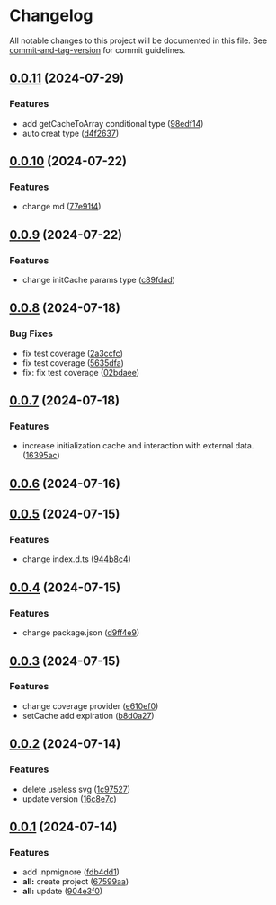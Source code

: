 # Changelog

All notable changes to this project will be documented in this file. See [commit-and-tag-version](https://github.com/absolute-version/commit-and-tag-version) for commit guidelines.

## [0.0.11](https://github.com/fxss5201/f-cache-memory/compare/v0.0.10...v0.0.11) (2024-07-29)


### Features

* add getCacheToArray conditional type ([98edf14](https://github.com/fxss5201/f-cache-memory/commit/98edf143b2047717c14be600d54b825bf6deca8a))
* auto creat type ([d4f2637](https://github.com/fxss5201/f-cache-memory/commit/d4f2637fc9182bb5453d216a043c68c6cf06ca6d))

## [0.0.10](https://github.com/fxss5201/f-cache-memory/compare/v0.0.9...v0.0.10) (2024-07-22)


### Features

* change md ([77e91f4](https://github.com/fxss5201/f-cache-memory/commit/77e91f4cdb1be1148ba5348bd6519659b3d039a9))

## [0.0.9](https://github.com/fxss5201/f-cache-memory/compare/v0.0.8...v0.0.9) (2024-07-22)


### Features

* change initCache params type ([c89fdad](https://github.com/fxss5201/f-cache-memory/commit/c89fdade336b3551bc90999fb8c96d65efc3506c))

## [0.0.8](https://github.com/fxss5201/f-cache-memory/compare/v0.0.7...v0.0.8) (2024-07-18)


### Bug Fixes

* fix test coverage ([2a3ccfc](https://github.com/fxss5201/f-cache-memory/commit/2a3ccfcc73b3a843b4ee8cfb6c2230fb3e18bdb6))
* fix test coverage ([5635dfa](https://github.com/fxss5201/f-cache-memory/commit/5635dfa1d0bbcee9da88af5d18d9b6fd6c7d54d0))
* fix: fix test coverage ([02bdaee](https://github.com/fxss5201/f-cache-memory/commit/02bdaeeb8a5257ffe1287807ede95eff7e6e808e))

## [0.0.7](https://github.com/fxss5201/f-cache-memory/compare/v0.0.6...v0.0.7) (2024-07-18)


### Features

* increase initialization cache and interaction with external data. ([16395ac](https://github.com/fxss5201/f-cache-memory/commit/16395aca72ba0b1639d806c5d5d6b332caed5948))

## [0.0.6](https://github.com/fxss5201/f-cache-memory/compare/v0.0.5...v0.0.6) (2024-07-16)

## [0.0.5](https://github.com/fxss5201/f-cache-memory/compare/v0.0.4...v0.0.5) (2024-07-15)


### Features

* change index.d.ts ([944b8c4](https://github.com/fxss5201/f-cache-memory/commit/944b8c429044a4f45761eb2ceeb8bd101924372e))

## [0.0.4](https://github.com/fxss5201/f-cache-memory/compare/v0.0.3...v0.0.4) (2024-07-15)


### Features

* change package.json ([d9ff4e9](https://github.com/fxss5201/f-cache-memory/commit/d9ff4e9c6e0053e6d3688e907d491abb374a9285))

## [0.0.3](https://github.com/fxss5201/f-cache-memory/compare/v0.0.2...v0.0.3) (2024-07-15)


### Features

* change coverage provider ([e610ef0](https://github.com/fxss5201/f-cache-memory/commit/e610ef07cc797af2b048fd9f3f27354e5211562f))
* setCache add expiration ([b8d0a27](https://github.com/fxss5201/f-cache-memory/commit/b8d0a27eab5c87916cd92a18a814a23b42e55b16))

## [0.0.2](https://github.com/fxss5201/f-cache-memory/compare/v0.0.1...v0.0.2) (2024-07-14)


### Features

* delete useless svg ([1c97527](https://github.com/fxss5201/f-cache-memory/commit/1c97527fa3dfa3dc517fd7c05d55d07d2da5ef9f))
* update version ([16c8e7c](https://github.com/fxss5201/f-cache-memory/commit/16c8e7ceaaa535dcf30a1bb6270b9e347e7ac555))

## [0.0.1](https://github.com/fxss5201/f-cache-memory/compare/67599aaf760ab1d630ecd161bc325ab4c8d1c4a0...v0.0.1) (2024-07-14)


### Features

* add .npmignore ([fdb4dd1](https://github.com/fxss5201/f-cache-memory/commit/fdb4dd1a4083e1468659ea36c4883cd78e16bbc8))
* **all:** create project ([67599aa](https://github.com/fxss5201/f-cache-memory/commit/67599aaf760ab1d630ecd161bc325ab4c8d1c4a0))
* **all:** update ([904e3f0](https://github.com/fxss5201/f-cache-memory/commit/904e3f0f9f173b9702a3ad5762644c06064a6642))

